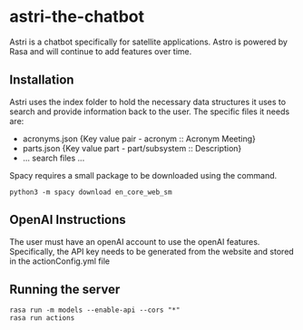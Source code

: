 # astri-the-chatbot
Astri is a chatbot specifically for satellite applications. Astro is powered by Rasa and will continue to add features over time.

## Installation
Astri uses the index folder to hold the necessary data structures it uses to search and provide information back to the user. The specific files it needs are:
- acronyms.json {Key value pair - acronym :: Acronym Meeting}
- parts.json {Key value part - part/subsystem :: Description}
- ... search files ...

Spacy requires a small package to be downloaded using the command.

    python3 -m spacy download en_core_web_sm

## OpenAI Instructions

The user must have an openAI account to use the openAI features. Specifically, the API key needs to be generated from the website and stored in the actionConfig.yml file

## Running the server

    rasa run -m models --enable-api --cors "*"
    rasa run actions